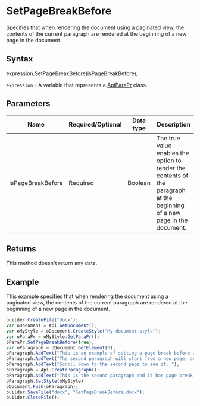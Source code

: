 # SetPageBreakBefore

Specifies that when rendering the document using a paginated view, the contents of the current paragraph are rendered at the beginning of a new page in the document.

## Syntax

expression.SetPageBreakBefore(isPageBreakBefore);

`expression` - A variable that represents a [ApiParaPr](../ApiParaPr.md) class.

## Parameters

| **Name** | **Required/Optional** | **Data type** | **Description** |
| ------------- | ------------- | ------------- | ------------- |
| isPageBreakBefore | Required | Boolean | The true value enables the option to render the contents of the paragraph at the beginning of a new page in the document. |

## Returns

This method doesn't return any data.

## Example

This example specifies that when rendering the document using a paginated view, the contents of the current paragraph are rendered at the beginning of a new page in the document.

```javascript
builder.CreateFile("docx");
var oDocument = Api.GetDocument();
var oMyStyle = oDocument.CreateStyle("My document style");
var oParaPr = oMyStyle.GetParaPr();
oParaPr.SetPageBreakBefore(true);
var oParagraph = oDocument.GetElement(0);
oParagraph.AddText("This is an example of setting a page break before a paragraph. ");
oParagraph.AddText("The second paragraph will start from a new page, as it has a page break before it. ");
oParagraph.AddText("Scroll down to the second page to see it. ");
oParagraph = Api.CreateParagraph();
oParagraph.AddText("This is the second paragraph and it has page break before it enabled.");
oParagraph.SetStyle(oMyStyle);
oDocument.Push(oParagraph);
builder.SaveFile("docx", "SetPageBreakBefore.docx");
builder.CloseFile();
```